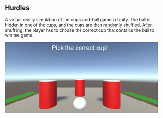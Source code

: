 ## Hurdles  
  
A virtual reality simulation of the cups-and-ball game in Unity. The ball is hidden in one of the cups, and the cups are then randomly shuffled. After shuffling, the player has to choose the correct cup that contains the ball to win the game.
  
![alt text](../Screenshots/CupAndBall.PNG "Game")
